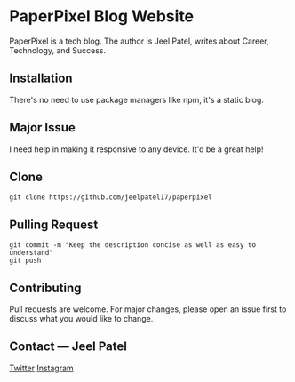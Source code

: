 # PaperPixel Blog Website

PaperPixel is a tech blog. The author is Jeel Patel, writes about Career, Technology, and Success.

## Installation
There's no need to use package managers like npm, it's a static blog.

## Major Issue
I need help in making it responsive to any device. It'd be a great help!

## Clone
```Git Bash
git clone https://github.com/jeelpatel17/paperpixel
```

## Pulling Request
```
git commit -m "Keep the description concise as well as easy to understand"
git push
```

## Contributing
Pull requests are welcome. For major changes, please open an issue first to discuss what you would like to change.

## Contact — Jeel Patel
[Twitter](https://twitter.com/70r65eL)
[Instagram](https://instagram.com/thisisjeelpatel)
